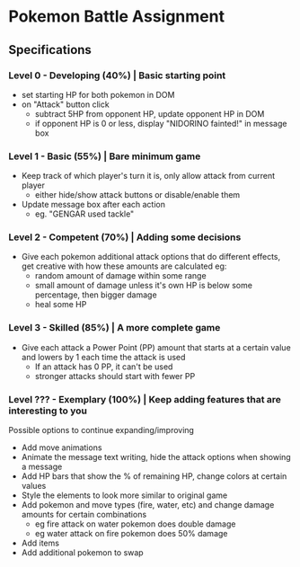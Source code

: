# Pokemon Battle Assignment

## Specifications

### Level 0 - Developing (40%) | Basic starting point

- set starting HP for both pokemon in DOM
- on "Attack" button click
  - subtract 5HP from opponent HP, update opponent HP in DOM
  - if opponent HP is 0 or less, display "NIDORINO fainted!" in message box

### Level 1 - Basic (55%) | Bare minimum game

- Keep track of which player's turn it is, only allow attack from current player
  - either hide/show attack buttons or disable/enable them
- Update message box after each action
  - eg. "GENGAR used tackle"

### Level 2 - Competent (70%) | Adding some decisions

- Give each pokemon additional attack options that do different effects, get creative with how these amounts are calculated eg:
  - random amount of damage within some range
  - small amount of damage unless it's own HP is below some percentage, then bigger damage
  - heal some HP

### Level 3 - Skilled (85%) | A more complete game

- Give each attack a Power Point (PP) amount that starts at a certain value and lowers by 1 each time the attack is used
  - If an attack has 0 PP, it can't be used
  - stronger attacks should start with fewer PP

### Level ??? - Exemplary (100%) | Keep adding features that are interesting to you

Possible options to continue expanding/improving

- Add move animations
- Animate the message text writing, hide the attack options when showing a message
- Add HP bars that show the % of remaining HP, change colors at certain values
- Style the elements to look more similar to original game
- Add pokemon and move types (fire, water, etc) and change damage amounts for certain combinations
  - eg fire attack on water pokemon does double damage
  - eg water attack on fire pokemon does 50% damage
- Add items
- Add additional pokemon to swap
